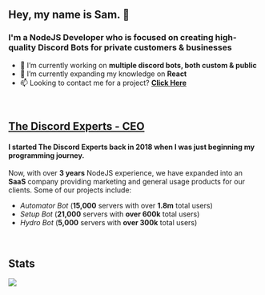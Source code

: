 ## Hey, my name is Sam. 👋

### I'm a NodeJS Developer who is focused on creating high-quality Discord Bots for private customers & businesses
- 🔭 I’m currently working on **multiple discord bots, both custom & public**
- 🌱 I’m currently expanding my knowledge on **React**
- 📫 Looking to contact me for a project? [**Click Here**](mailto:payments@thediscordexperts.com)

<br />

## [The Discord Experts - CEO](https://www.thediscordexperts.com)
#### I started The Discord Experts back in 2018 when I was just beginning my programming journey. 
Now, with over **3 years** NodeJS experience, we have expanded into an **SaaS** company providing marketing and general usage products for our clients.
Some of our projects include:
- *Automator Bot* (**15,000** servers with over **1.8m** total users)
- *Setup Bot* (**21,000** servers with **over 600k** total users)
- *Hydro Bot* (**5,000** servers with **over 300k** total users)

<br />

## Stats
<img src="https://github-readme-stats.vercel.app/api?username=samennis1&show_icons=true&hide=contribs,prs&cache_seconds=86400&theme=react">

<!--
**samennis1/samennis1** is a ✨ _special_ ✨ repository because its `README.md` (this file) appears on your GitHub profile.

Here are some ideas to get you started:

- 🔭 I’m currently working on ...
- 🌱 I’m currently learning ...
- 👯 I’m looking to collaborate on ...
- 🤔 I’m looking for help with ...
- 💬 Ask me about ...
- 📫 How to reach me: ...
- 😄 Pronouns: ...
- ⚡ Fun fact: ...
-->
